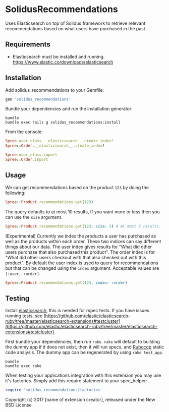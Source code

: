 SolidusRecommendations
======================

Uses Elasticsearch on top of Solidus framework to retrieve relevant recommendations based on what users have purchased in the past.

Requirements
------------

 * Elasticsearch must be installed and running. https://www.elastic.co/downloads/elasticsearch

Installation
------------

Add solidus_recommendations to your Gemfile:

```ruby
gem 'solidus_recommendations'
```

Bundle your dependencies and run the installation generator:

```shell
bundle
bundle exec rails g solidus_recommendations:install
```

From the console:
```ruby
Spree.user_class.__elasticsearch__.create_index!
Spree::Order.__elasticsearch__.create_index!

Spree.user_class.import
Spree::Order.import
```

Usage
-----

We can get recommendations based on the product `123` by doing the following:
```ruby
Spree::Product.recommendations.get(123)
```

The query defaults to at most 10 results, If you want more or less then you can use the `size` argument.
```ruby
Spree::Product.recommendations.get(123, size: 5) # At most 5 results.
```

(Experimental) Currently we index the products a user has purchased as well as the products within each order. These two indices can say different things about our data.  The user index gives results for "What did other users purchase that also purchased this product". The order index is for "What did other users checkout with that also checked out with this product". By default the user index is used to query for recommendations but that can be changed using the `index` argument. Acceptable values are `[:user, :order]`.
```ruby
Spree::Product.recommendations.get(123, index: :order)
```

Testing
-------

Install [elasticsearch](https://www.elastic.co/downloads/elasticsearch), this is needed for rspec tests. If you have issues running tests, see [https://github.com/elastic/elasticsearch-ruby/tree/master/elasticsearch-extensions#testcluster](https://github.com/elastic/elasticsearch-ruby/tree/master/elasticsearch-extensions#testcluster)

First bundle your dependencies, then run `rake`. `rake` will default to building the dummy app if it does not exist, then it will run specs, and [Rubocop](https://github.com/bbatsov/rubocop) static code analysis. The dummy app can be regenerated by using `rake test_app`.

```shell
bundle
bundle exec rake
```

When testing your applications integration with this extension you may use it's factories.
Simply add this require statement to your spec_helper:

```ruby
require 'solidus_recommendations/factories'
```

Copyright (c) 2017 [name of extension creator], released under the New BSD License
